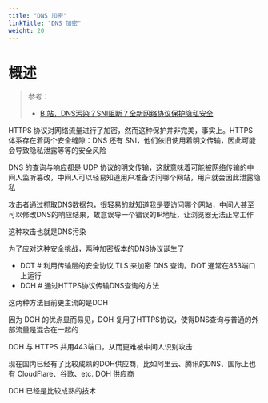 ```yaml
---
title: "DNS 加密"
linkTitle: "DNS 加密"
weight: 20
---
```


# 概述

> 参考：
>
> - [B 站，DNS污染？SNI阻断？全新网络协议保护隐私安全](https://www.bilibili.com/video/BV1sT2pY8EEE)

HTTPS 协议对网络流量进行了加密，然而这种保护并非完美，事实上。HTTPS 体系存在着两个安全缝隙：DNS 还有 SNI，他们依旧使用着明文传输，因此可能会导致隐私泄露等等的安全风险

DNS 的查询与响应都是 UDP 协议的明文传输，这就意味着可能被网络传输的中间人监听篡改，中间人可以轻易知道用户准备访问哪个网站，用户就会因此泄露隐私

攻击者通过抓取DNS数据包，很轻易的就知道我是要访问哪个网站，中间人甚至可以修改DNS的响应结果，故意误导一个错误的IP地址，让浏览器无法正常工作

这种攻击也就是DNS污染

为了应对这种安全挑战，两种加密版本的DNS协议诞生了

- DOT # 利用传输层的安全协议 TLS 来加密 DNS 查询。DOT 通常在853端口上运行
- DOH # 通过HTTPS协议传输DNS查询的方法

这两种方法目前更主流的是DOH

因为 DOH 的优点显而易见，DOH 复用了HTTPS协议，使得DNS查询与普通的外部流量是混合在一起的

DOH 与 HTTPS 共用443端口，从而更难被中间人识别攻击

现在国内已经有了比较成熟的DOH供应商，比如阿里云、腾讯的DNS、国际上也有 CloudFlare、谷歌、etc. DOH 供应商

DOH 已经是比较成熟的技术

